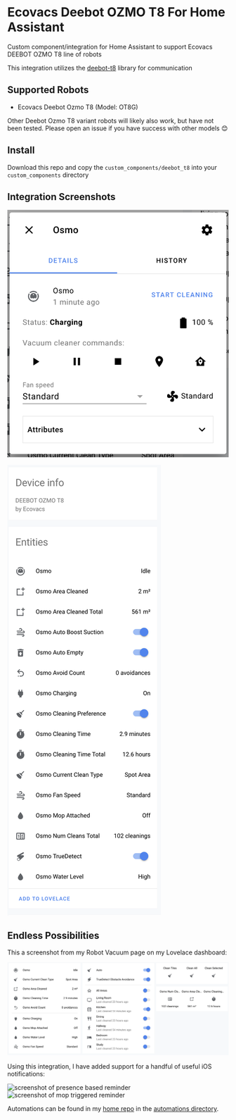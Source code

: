 # Ecovacs Deebot OZMO T8 For Home Assistant

Custom component/integration for Home Assistant to support Ecovacs DEEBOT OZMO T8 line of robots

This integration utilizes the [deebot-t8](https://github.com/nickw444/deebot-t8) library for communication

## Supported Robots

 * Ecovacs Deebot Ozmo T8 (Model: OT8G)

Other Deebot Ozmo T8 variant robots will likely also work, but have not been tested. Please open an issue if you have success with other models 😊

## Install

Download this repo and copy the `custom_components/deebot_t8` into your `custom_components` directory

## Integration Screenshots

![screenshot of the exposed vacuum entity](doc/img/vacuum_entity.png)

![screenshot of all exposed entities](doc/img/all_exposed_entities.png)

## Endless Possibilities

This a screenshot from my Robot Vacuum page on my Lovelace dashboard:

![screenshot of custom UI built using the integration](doc/img/custom_ui.png)

Using this integration, I have added support for a handful of useful iOS notifications:

![screenshot of presence based reminder](doc/img/presence.png)
![screenshot of mop triggered reminder](doc/img/mop_attached.png)

Automations can be found in my [home repo](https://github.com/nickw444/home) in the [automations directory](https://github.com/nickw444/home/tree/master/home-assistant/martin-pl/automations/living_room/robot_vacuum).

